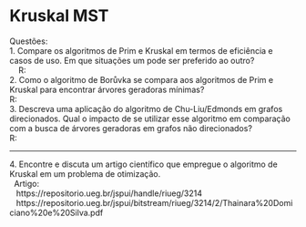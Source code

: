# Kruskal MST
Questões: <br>
	1. Compare os algoritmos de Prim e Kruskal em termos de eficiência e
casos de uso. Em que situações um pode ser preferido ao outro?<br>
    &nbsp;&nbsp;&nbsp; R:<br>
	2. Como o algoritmo de Borůvka se compara aos algoritmos de Prim e
Kruskal para encontrar árvores geradoras mínimas?<br>
    R:<br>
	3. Descreva uma aplicação do algoritmo de Chu-Liu/Edmonds em
grafos direcionados. Qual o impacto de se utilizar esse algoritmo em
comparação com a busca de árvores geradoras em grafos não
direcionados?<br>
    R:<br>
<hr>
	4. Encontre e discuta um artigo científico que empregue o algoritmo de
Kruskal em um problema de otimização. <br>
  &nbsp;&nbsp;Artigo:<br>
&nbsp;&nbsp;&nbsp;https://repositorio.ueg.br/jspui/handle/riueg/3214 <br>
&nbsp;&nbsp;&nbsp;https://repositorio.ueg.br/jspui/bitstream/riueg/3214/2/Thainara%20Domiciano%20e%20Silva.pdf
